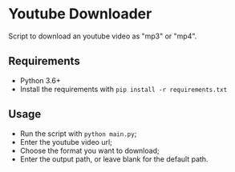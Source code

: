 # Youtube Downloader
 Script to download an youtube video as "mp3" or "mp4".

## Requirements
- Python 3.6+
- Install the requirements with `pip install -r requirements.txt`

## Usage
- Run the script with `python main.py`;
- Enter the youtube video url;
- Choose the format you want to download;
- Enter the output path, or leave blank for the default path.
